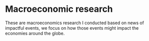 # Macroeconomic research
These are macroeconomics research I conducted based on news of impactful events, we focus on how those events might impact the economies around the globe.
